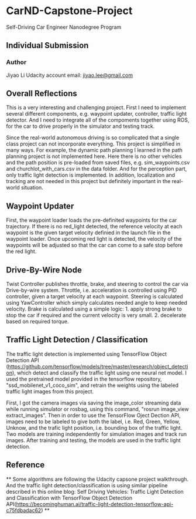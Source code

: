 # CarND-Capstone-Project
Self-Driving Car Engineer Nanodegree Program

## Individual Submission
### Author
Jiyao Li
Udacity account email: jiyao.lee@gmail.com

## Overall Reflections
This is a very interesting and challenging project. First I need to implement several different components, e.g. waypoint updater, controller, traffic light detector. And I need to integrate all of the compoments together using ROS, for the car to drive properly in the simulator and testing track. 

Since the real-world autonomous driving is so complicated that a single class project can not incorporate everything. This project is simplified in many ways. For example, the dynamic path planning I learned in the path planning project is not implemented here. Here there is no other vehicles and the path position is pre-loaded from saved files, e.g. sim_waypoints.csv and churchlot_with_cars.csv in the data folder. And for the perception part, only traffic light detection is implemented. In addition, localization and tracking are not needed in this project but definitely important in the real-world situation. 

## Waypoint Updater
First, the waypoint loader loads the pre-definited waypoints for the car trajectory. If there is no red_light detected, the reference velocity at each waypoint is the given target velocity definied in the launch file in the waypoint loader. Once upcoming red light is detected, the velocity of the waypoints will be adjusted so that the car can come to a safe stop before the red light. 


## Drive-By-Wire Node

Twist Controller publishes throttle, brake, and steering to control the car via Drive-by-wire system. Throttle, i.e. acceleration is controlled using PID controller, given a target velocity at each waypoint. Steering is calculated using YawController which simply calculates needed angle to keep needed velocity. Brake is calculated using a simple logic: 1. apply strong brake to stop the car if required and the current velocity is very small. 2. decelerate based on required torque. 

## Traffic Light Detection / Classification

The traffic light detection is implemented using TensorFlow Object Detection API (https://github.com/tensorflow/models/tree/master/research/object_detection), which detect and classify the traffic light using one neural net model. I used the pretrained model provided in the tensorflow repository, "ssd_mobilenet_v1_coco_sim", and retrain the weights using the labeled traffic light images from this project. 

First, I got the camera images via saving the image_color streaming data while running simulator or rosbag, using this command, "rosrun image_view extract_images". Then in order to use the TensorFlow Oject Dection API, images need to be labeled to give both the label, i.e. Red, Green, Yellow, Unknow, and the trafic light position, i.e. bounding box of the traffic light. Two models are training independently for simulation images and track run images. After training and testing, the models are used in the traffic light detection. 


## Reference
** Some algorithms are following the Udacity capsone project walkthrough. And the traffic light detection/classification is using similar pipeline described in this online blog: Self Driving Vehicles: Traffic Light Detection and Classification with TensorFlow Object Detection API(https://becominghuman.ai/traffic-light-detection-tensorflow-api-c75fdbadac62) **

